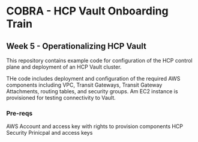 # COBRA - HCP Vault Onboarding Train
## Week 5 - Operationalizing HCP Vault

This repository contains example code for configuration of the HCP control plane and deployment of an HCP Vault cluster.

THe code includes deployment and configuration of the required AWS components including VPC, Transit Gateways, Transit Gateway Attachments, routing tables, and security groups. Am EC2 instance is provisioned for testing connectivity to Vault.

### Pre-reqs

AWS Account and access key with rights to provision components
HCP Security Prinicpal and access keys
